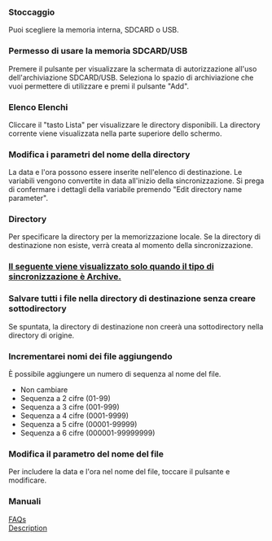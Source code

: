 ### Stoccaggio  

Puoi scegliere la memoria interna, SDCARD o USB.   

### Permesso di usare la memoria SDCARD/USB  

Premere il pulsante per visualizzare la schermata di autorizzazione all'uso dell'archiviazione SDCARD/USB. Seleziona lo spazio di archiviazione che vuoi permettere di utilizzare e premi il pulsante "Add".   

### Elenco Elenchi  

Cliccare il "tasto Lista" per visualizzare le directory disponibili. La directory corrente viene visualizzata nella parte superiore dello schermo.  

### Modifica i parametri del nome della directory  
La data e l'ora possono essere inserite nell'elenco di destinazione. Le variabili vengono convertite in data all'inizio della sincronizzazione. Si prega di confermare i dettagli della variabile premendo "Edit directory name parameter".  

### Directory  
Per specificare la directory per la memorizzazione locale. Se la directory di destinazione non esiste, verrà creata al momento della sincronizzazione.  

### <u>Il seguente viene visualizzato solo quando il tipo di sincronizzazione è Archive.</u>  
### Salvare tutti i file nella directory di destinazione senza creare sottodirectory  
Se spuntata, la directory di destinazione non creerà una sottodirectory nella directory di origine.  

### Incrementarei nomi dei file aggiungendo  

È possibile aggiungere un numero di sequenza al nome del file.  

- Non cambiare  
- Sequenza a 2 cifre (01-99)  
- Sequenza a 3 cifre (001-999)  
- Sequenza a 4 cifre (0001-9999)  
- Sequenza a 5 cifre (00001-99999)  
- Sequenza a 6 cifre (000001-99999999)  

### Modifica il parametro del nome del file  

Per includere la data e l'ora nel nome del file, toccare il pulsante e modificare.  

### Manuali  
[FAQs](https://sentaroh.github.io/Documents/SMBSync3/SMBSync3_FAQ_EN.htm)  
[Description](https://sentaroh.github.io/Documents/SMBSync3/SMBSync3_Desc_EN.htm)  
